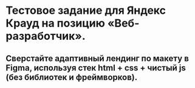 # Тестовое задание для Яндекс Крауд на позицию «Веб-разработчик».

## Сверстайте адаптивный лендинг по макету в Figma, используя стек html + css + чистый js (без библиотек и фреймворков).

